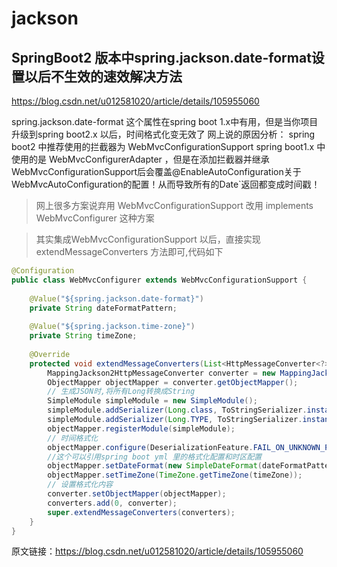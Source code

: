 # jackson

## SpringBoot2 版本中spring.jackson.date-format设置以后不生效的速效解决方法

https://blog.csdn.net/u012581020/article/details/105955060

spring.jackson.date-format 这个属性在spring boot 1.x中有用，但是当你项目升级到spring boot2.x 以后，时间格式化变无效了
网上说的原因分析：
spring boot2 中推荐使用的拦截器为 WebMvcConfigurationSupport
spring boot1.x 中使用的是 WebMvcConfigurerAdapter ，但是在添加拦截器并继承WebMvcConfigurationSupport后会覆盖@EnableAutoConfiguration关于WebMvcAutoConfiguration的配置！从而导致所有的Date`返回都变成时间戳！

> 网上很多方案说弃用 WebMvcConfigurationSupport 改用 implements WebMvcConfigurer 这种方案

> 其实集成WebMvcConfigurationSupport  以后，直接实现 extendMessageConverters 方法即可,代码如下

```java
@Configuration
public class WebMvcConfigurer extends WebMvcConfigurationSupport {
	
	@Value("${spring.jackson.date-format}")
	private String dateFormatPattern;
	
	@Value("${spring.jackson.time-zone}")
	private String timeZone;
	
	@Override
	protected void extendMessageConverters(List<HttpMessageConverter<?>> converters) {
		MappingJackson2HttpMessageConverter converter = new MappingJackson2HttpMessageConverter();
		ObjectMapper objectMapper = converter.getObjectMapper();
		// 生成JSON时,将所有Long转换成String
		SimpleModule simpleModule = new SimpleModule();
		simpleModule.addSerializer(Long.class, ToStringSerializer.instance);
		simpleModule.addSerializer(Long.TYPE, ToStringSerializer.instance);
		objectMapper.registerModule(simpleModule);
		// 时间格式化
		objectMapper.configure(DeserializationFeature.FAIL_ON_UNKNOWN_PROPERTIES, false);
		//这个可以引用spring boot yml 里的格式化配置和时区配置
		objectMapper.setDateFormat(new SimpleDateFormat(dateFormatPattern));
		objectMapper.setTimeZone(TimeZone.getTimeZone(timeZone));
		// 设置格式化内容
		converter.setObjectMapper(objectMapper);
		converters.add(0, converter);
		super.extendMessageConverters(converters);
	}
}
```


原文链接：https://blog.csdn.net/u012581020/article/details/105955060

